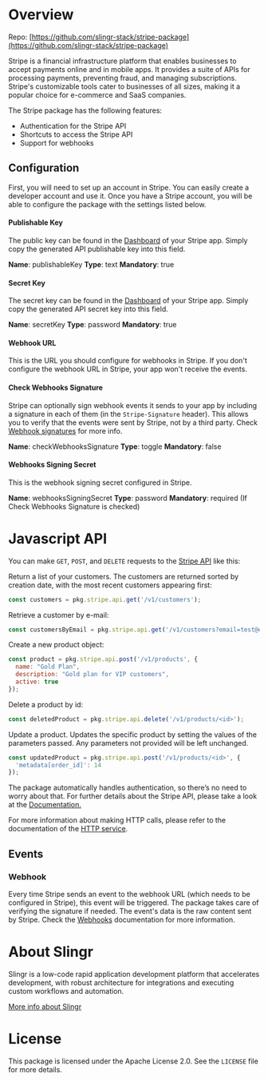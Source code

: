 # Overview

Repo: [https://github.com/slingr-stack/stripe-package](https://github.com/slingr-stack/stripe-package)

Stripe is a financial infrastructure platform that enables businesses to accept payments online and in mobile apps. It provides a suite of APIs for processing payments, preventing fraud, and managing subscriptions. Stripe's customizable tools cater to businesses of all sizes, making it a popular choice for e-commerce and SaaS companies.

The Stripe package has the following features:

- Authentication for the Stripe API
- Shortcuts to access the Stripe API
- Support for webhooks

## Configuration

First, you will need to set up an account in Stripe. You can easily create a developer account and use it.  Once you have a Stripe account, you will be able to configure the package with the settings listed below.

#### Publishable Key
The public key can be found in the [Dashboard](https://dashboard.stripe.com/apikeys) of your Stripe app. Simply copy the generated API publishable key into this field.

**Name**: publishableKey
**Type**: text
**Mandatory**: true

#### Secret Key
The secret key can be found in the [Dashboard](https://dashboard.stripe.com/apikeys) of your Stripe app. Simply copy the generated API secret key into this field.

**Name**: secretKey
**Type**: password
**Mandatory**: true

#### Webhook URL
This is the URL you should configure for webhooks in Stripe. If you don't configure the webhook URL in Stripe, your app won't receive the events.

#### Check Webhooks Signature
Stripe can optionally sign webhook events it sends to your app by including a signature in each of them (in the `Stripe-Signature` header). This allows you to verify that the events were sent by Stripe, not by a third party. Check [Webhook signatures](https://stripe.com/docs/webhooks/signatures) for more info.

**Name**: checkWebhooksSignature
**Type**: toggle
**Mandatory**: false

#### Webhooks Signing Secret
This is the webhook signing secret configured in Stripe.

**Name**: webhooksSigningSecret
**Type**: password
**Mandatory**: required (If Check Webhooks Signature is checked)

# Javascript API

You can make `GET`, `POST`, and `DELETE` requests to the [Stripe API](https://stripe.com/docs/api) like this:

Return a list of your customers. The customers are returned sorted by creation date, with the most recent customers appearing first:

```js
const customers = pkg.stripe.api.get('/v1/customers');
```

Retrieve a customer by e-mail:

```js
const customersByEmail = pkg.stripe.api.get('/v1/customers?email=test@example.com');
```

Create a new product object:

```js
const product = pkg.stripe.api.post('/v1/products', {
  name: "Gold Plan",
  description: "Gold plan for VIP customers",
  active: true
});
```

Delete a product by id:

```js
const deletedProduct = pkg.stripe.api.delete('/v1/products/<id>');
```

Update a product. Updates the specific product by setting the values of the parameters passed. Any parameters not provided will be left unchanged.

```js
const updatedProduct = pkg.stripe.api.post('/v1/products/<id>', {
  'metadata[order_id]': 14
});
```

The package automatically handles authentication, so there’s no need to worry about that. For further details about the Stripe API, please take a look at the [Documentation.](https://docs.stripe.com/api)

For more information about making HTTP calls, please refer to the documentation of the [HTTP service](https://github.com/slingr-stack/http-service).

## Events

### Webhook

Every time Stripe sends an event to the webhook URL (which needs to be configured in Stripe), this event will be triggered. The package takes care of verifying the signature if needed. The event's data is the raw content sent by Stripe. Check the [Webhooks](https://docs.stripe.com/webhooks) documentation for more information.

# About Slingr

Slingr is a low-code rapid application development platform that accelerates development, with robust architecture for integrations and executing custom workflows and automation.

[More info about Slingr](https://slingr.io)

# License

This package is licensed under the Apache License 2.0. See the `LICENSE` file for more details.

